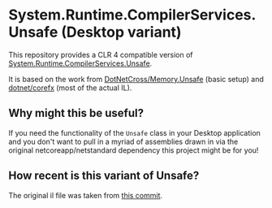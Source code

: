 # System.Runtime.CompilerServices.Unsafe (Desktop variant)

This repository provides a CLR 4 compatible version of [System.Runtime.CompilerServices.Unsafe](https://github.com/dotnet/corefx/tree/master/src/System.Runtime.CompilerServices.Unsafe).

It is based on the work from [DotNetCross/Memory.Unsafe](https://github.com/DotNetCross/Memory.Unsafe) (basic setup) and [dotnet/corefx](https://github.com/dotnet/corefx/tree/master/src/System.Runtime.CompilerServices.Unsafe) (most of the actual IL).

## Why might this be useful?
If you need the functionality of the `Unsafe` class in your Desktop application and you don't want to pull in a myriad of assemblies drawn in via the original netcoreapp/netstandard dependency this project might be for you!

## How recent is this variant of Unsafe?
The original il file was taken from [this commit](https://github.com/dotnet/corefx/commit/64c6d9fe5409be14bdc3609d73ffb3fea1f35797).
